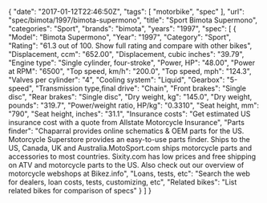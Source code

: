 {
    "date": "2017-01-12T22:46:50Z",
    "tags": [
        "motorbike",
        "spec"
    ],
    "url": "spec\/bimota\/1997\/bimota-supermono",
    "title": "Sport Bimota Supermono",
    "categories": "Sport",
    "brands": "bimota",
    "years": "1997",
    "spec": [
        {
            "Model": "Bimota Supermono",
            "Year": "1997",
            "Category": "Sport",
            "Rating": "61.3 out of 100. Show full rating and compare with other bikes",
            "Displacement, ccm": "652.00",
            "Displacement, cubic inches": "39.79",
            "Engine type": "Single cylinder, four-stroke",
            "Power, HP": "48.00",
            "Power at RPM": "6500",
            "Top speed, km\/h": "200.0",
            "Top speed, mph": "124.3",
            "Valves per cylinder": "4",
            "Cooling system": "Liquid",
            "Gearbox": "5-speed",
            "Transmission type,final drive": "Chain",
            "Front brakes": "Single disc",
            "Rear brakes": "Single disc",
            "Dry weight, kg": "145.0",
            "Dry weight, pounds": "319.7",
            "Power\/weight ratio, HP\/kg": "0.3310",
            "Seat height, mm": "790",
            "Seat height, inches": "31.1",
            "Insurance costs": "Get estimated US insurance cost with a quote from Allstate Motorcycle Insurance",
            "Parts finder": "Chaparral provides online schematics & OEM parts for the US.   Motorcycle Superstore provides an easy-to-use parts finder. Ships to the US, Canada, UK and Australia.MotoSport.com ships motorcycle parts and accessories to most countries.    Sixity.com has low prices and free shipping on ATV and motorcycle parts to the US. Also check out our overview of motorcycle webshops at Bikez.info",
            "Loans, tests, etc": "Search the web for dealers, loan costs, tests, customizing, etc",
            "Related bikes": "List related bikes for comparison of specs"
        }
    ]
}